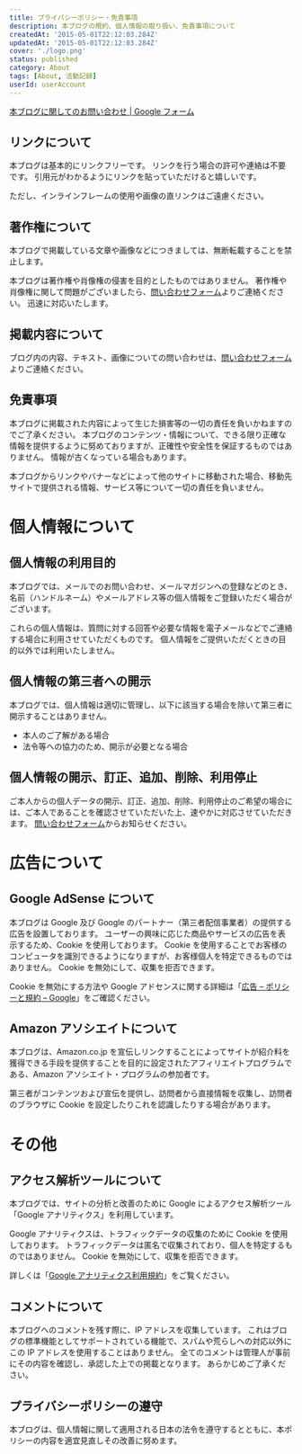 ```yaml
---
title: プライバシーポリシー・免責事項
description: 本ブログの規約、個人情報の取り扱い、免責事項について
createdAt: '2015-05-01T22:12:03.284Z'
updatedAt: '2015-05-01T22:12:03.284Z'
cover: './logo.png'
status: published
category: About
tags: [About, 活動記録]
userId: userAccount
---
```


[本ブログに関してのお問い合わせ | Google フォーム][contact-url]

## リンクについて

本ブログは基本的にリンクフリーです。
リンクを行う場合の許可や連絡は不要です。
引用元がわかるようにリンクを貼っていただけると嬉しいです。

ただし、インラインフレームの使用や画像の直リンクはご遠慮ください。

## 著作権について

本ブログで掲載している文章や画像などにつきましては、無断転載することを禁止します。

本ブログは著作権や肖像権の侵害を目的としたものではありません。
著作権や肖像権に関して問題がございましたら、[問い合わせフォーム][contact-url]よりご連絡ください。
迅速に対応いたします。

## 掲載内容について

ブログ内の内容、テキスト、画像についての問い合わせは、[問い合わせフォーム][contact-url]よりご連絡ください。

## 免責事項

本ブログに掲載された内容によって生じた損害等の一切の責任を負いかねますのでご了承ください。
本ブログのコンテンツ・情報について、できる限り正確な情報を提供するように努めておりますが、正確性や安全性を保証するものではありません。
情報が古くなっている場合もあります。

本ブログからリンクやバナーなどによって他のサイトに移動された場合、移動先サイトで提供される情報、サービス等について一切の責任を負いません。

# 個人情報について

## 個人情報の利用目的

本ブログでは、メールでのお問い合わせ、メールマガジンへの登録などのとき、名前（ハンドルネーム）やメールアドレス等の個人情報をご登録いただく場合がございます。

これらの個人情報は、質問に対する回答や必要な情報を電子メールなどでご連絡する場合に利用させていただくものです。
個人情報をご提供いただくときの目的以外では利用いたしません。

## 個人情報の第三者への開示

本ブログでは、個人情報は適切に管理し、以下に該当する場合を除いて第三者に開示することはありません。

- 本人のご了解がある場合
- 法令等への協力のため、開示が必要となる場合

## 個人情報の開示、訂正、追加、削除、利用停止

ご本人からの個人データの開示、訂正、追加、削除、利用停止のご希望の場合には、ご本人であることを確認させていただいた上、速やかに対応させていただきます。
[問い合わせフォーム][contact-url]からお知らせください。

# 広告について

## Google AdSense について

<!-- textlint-disable ja-technical-writing/max-kanji-continuous-len -->

本ブログは Google 及び Google のパートナー（第三者配信事業者）の提供する広告を設置しております。
ユーザーの興味に応じた商品やサービスの広告を表示するため、Cookie を使用しております。
Cookie を使用することでお客様のコンピュータを識別できるようになりますが、お客様個人を特定できるものではありません。
Cookie を無効にして、収集を拒否できます。

<!-- textlint-enable -->

Cookie を無効にする方法や Google アドセンスに関する詳細は「[広告 – ポリシーと規約 – Google](https://policies.google.com/technologies/ads?gl=jp '広告 – ポリシーと規約 – Google')」をご確認ください。

## Amazon アソシエイトについて

<!-- textlint-disable ja-technical-writing/sentence-length -->

本ブログは、Amazon.co.jp を宣伝しリンクすることによってサイトが紹介料を獲得できる手段を提供することを目的に設定されたアフィリエイトプログラムである、Amazon アソシエイト・プログラムの参加者です。

<!-- textlint-enable -->

第三者がコンテンツおよび宣伝を提供し、訪問者から直接情報を収集し、訪問者のブラウザに Cookie を設定したりこれを認識したりする場合があります。

# その他

## アクセス解析ツールについて

本ブログでは、サイトの分析と改善のために Google によるアクセス解析ツール「Google アナリティクス」を利用しています。

Google アナリティクスは、トラフィックデータの収集のために Cookie を使用しております。
トラフィックデータは匿名で収集されており、個人を特定するものではありません。
Cookie を無効にして、収集を拒否できます。

詳しくは「[Google アナリティクス利用規約](https://marketingplatform.google.com/about/analytics/terms/jp/ 'Google アナリティクス利用規約')」をご覧ください。

## コメントについて

本ブログへのコメントを残す際に、IP アドレスを収集しています。
これはブログの標準機能としてサポートされている機能で、スパムや荒らしへの対応以外にこの IP アドレスを使用することはありません。
全てのコメントは管理人が事前にその内容を確認し、承認した上での掲載となります。
あらかじめご了承ください。

## プライバシーポリシーの遵守

本ブログは、個人情報に関して適用される日本の法令を遵守するとともに、本ポリシーの内容を適宜見直しその改善に努めます。

[contact-url]: https://forms.gle/kBXLK6Krgdhruvhf6
